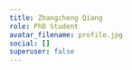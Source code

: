 ```yaml
---
title: Zhangcheng Qiang
role: PhD Student
avatar_filename: profile.jpg
social: []
superuser: false
---
```

